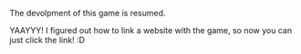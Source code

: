 The devolpment of this game is resumed.

YAAYYY! I figured out how to link a website with the game, so now you can just click the link! :D
